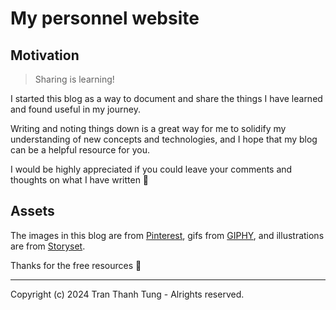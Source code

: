 # My personnel website

## Motivation

> Sharing is learning!

I started this blog as a way to document and share the things I have learned and found useful in my journey.

Writing and noting things down is a great way for me to solidify my understanding of new concepts and technologies,
and I hope that my blog can be a helpful resource for you.

I would be highly appreciated if you could leave your comments and thoughts on what I have written 🍻

## Assets

The images in this blog are from [Pinterest](https://www.pinterest.com/), gifs from [GIPHY](https://giphy.com/),
and illustrations are from [Storyset](https://storyset.com/).

Thanks for the free resources 🙏

---

Copyright (c) 2024 Tran Thanh Tung - Alrights reserved.
